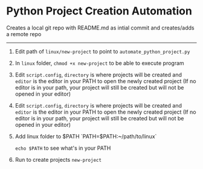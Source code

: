 # Python Project Creation Automation

Creates a local git repo with README.md as intial commit and creates/adds a remote repo

---

1) Edit path of `linux/new-project` to point to `automate_python_project.py`

2) In `linux` folder, `chmod +x new-project` to be able to execute program

3) Edit `script.config`, `directory` is where projects will be created and `editor` is the editor in your PATH to open the newly created project (If no editor is in your path, your project will still be created but will not be opened in your editor)

4) Edit `script.config`, `directory` is where projects will be created and `editor` is the editor in your PATH to open the newly created project (If no editor is in your path, your project will still be created but will not be opened in your editor)

5) Add linux folder to $PATH
`PATH=$PATH:~/path/to/linux`

   `echo $PATH` to see what's in your PATH

5) Run to create projects
`new-project`

